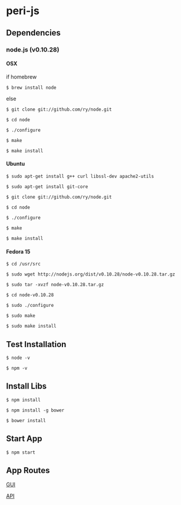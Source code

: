 # peri-js

## Dependencies

### node.js (v0.10.28)

#### OSX

if homebrew

`$ brew install node`

else

`$ git clone git://github.com/ry/node.git`

`$ cd node`

`$ ./configure`

`$ make`

`$ make install`

#### Ubuntu

`$ sudo apt-get install g++ curl libssl-dev apache2-utils`

`$ sudo apt-get install git-core`

`$ git clone git://github.com/ry/node.git`

`$ cd node`

`$ ./configure`

`$ make`

`$ make install`

#### Fedora 15

`$ cd /usr/src`

`$ sudo wget http://nodejs.org/dist/v0.10.28/node-v0.10.28.tar.gz`

`$ sudo tar -xvzf node-v0.10.28.tar.gz`

`$ cd node-v0.10.28`

`$ sudo ./configure`

`$ sudo make`

`$ sudo make install`

## Test Installation

`$ node -v`

`$ npm -v`

## Install Libs

`$ npm install`

`$ npm install -g bower`

`$ bower install`

## Start App

`$ npm start`

## App Routes

[GUI](http://localhost:3000)

[API](http://localhost:3000/api)

